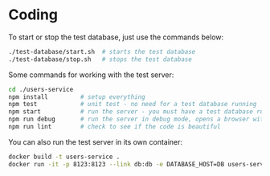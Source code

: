 # Coding

To start or stop the test database, just use the commands below:

```bash
./test-database/start.sh  # starts the test database
./test-database/stop.sh   # stops the test database
```

Some commands for working with the test server:

```bash
cd ./users-service
npm install         # setup everything
npm test 			# unit test - no need for a test database running
npm start           # run the server - you must have a test database running
npm run debug       # run the server in debug mode, opens a browser with the inspector
npm run lint        # check to see if the code is beautiful
```

You can also run the test server in its own container:

```bash
docker build -t users-service .
docker run -it -p 8123:8123 --link db:db -e DATABASE_HOST=DB users-service
```
